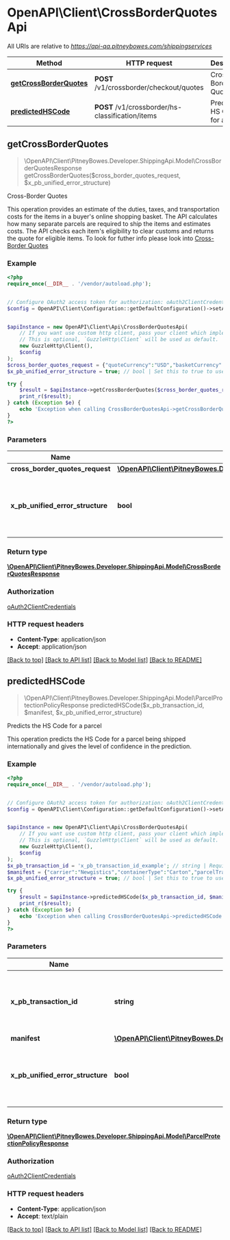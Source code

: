 # OpenAPI\Client\CrossBorderQuotesApi

All URIs are relative to *https://api-qa.pitneybowes.com/shippingservices*

Method | HTTP request | Description
------------- | ------------- | -------------
[**getCrossBorderQuotes**](CrossBorderQuotesApi.md#getCrossBorderQuotes) | **POST** /v1/crossborder/checkout/quotes | Cross-Border Quotes
[**predictedHSCode**](CrossBorderQuotesApi.md#predictedHSCode) | **POST** /v1/crossborder/hs-classification/items | Predicts the HS Code for a parcel



## getCrossBorderQuotes

> \OpenAPI\Client\PitneyBowes.Developer.ShippingApi.Model\CrossBorderQuotesResponse getCrossBorderQuotes($cross_border_quotes_request, $x_pb_unified_error_structure)

Cross-Border Quotes

This operation provides an estimate of the duties, taxes, and transportation costs for the items in a buyer's online shopping basket. The API calculates how many separate parcels are required to ship the items and estimates costs. The API checks each item's eligibility to clear customs and returns the quote for eligible items. To look for futher info please look into [Cross-Border Quotes](https://shipping.pitneybowes.com/api/post-quotes.html#)

### Example

```php
<?php
require_once(__DIR__ . '/vendor/autoload.php');


// Configure OAuth2 access token for authorization: oAuth2ClientCredentials
$config = OpenAPI\Client\Configuration::getDefaultConfiguration()->setAccessToken('YOUR_ACCESS_TOKEN');


$apiInstance = new OpenAPI\Client\Api\CrossBorderQuotesApi(
    // If you want use custom http client, pass your client which implements `GuzzleHttp\ClientInterface`.
    // This is optional, `GuzzleHttp\Client` will be used as default.
    new GuzzleHttp\Client(),
    $config
);
$cross_border_quotes_request = {"quoteCurrency":"USD","basketCurrency":"USD","fromAddress":{"name":"John Smith","residential":false,"company":"Supplies","addressLines":["545 Market St"],"cityTown":"San Francisco","stateProvince":"CA","postalCode":"94105","countryCode":"US","email":"john@example.com","phone":"415-555-0000"},"toAddress":{"name":"Jan Jones","residential":true,"addressLines":["2168 King St N"],"cityTown":"Waterloo","stateProvince":"ON","postalCode":"N2J 4G8","countryCode":"CA","email":"jan@example.com","phone":"519-555-0000"},"basketItems":[{"brand":"","categories":[{"categoryCode":"UNKNOWN","descriptions":[{"locale":"en","name":"Dress","parentsNames":["Clothing","Women"]}],"parentCategoryCode":"6543","url":"www.example.com"}],"description":"Red Embroidered","eccn":"EAR99","hazmats":["hazmat","ormd"],"hSTariffCode":"4203100001","hSTariffCodeCountry":"AU","identifiers":[{"number":"123456","source":"isbn"}],"imageUrls":["www.example.com"],"itemDimension":{"length":11,"height":8.5,"width":5,"unitOfMeasurement":"IN"},"itemId":"G_123456","manufacturer":"","originCountryCode":"CN","pricing":{"price":20,"codPrice":[{"price":20,"cod":"CA","includesDuty":false,"includesTaxes":false}],"dutiableValue":20},"quantity":2,"unitPrice":19.99,"unitWeight":{"weight":5,"unitOfMeasurement":"lb"},"url":"http://www.example.com/products/160921_030"}],"rates":[{"carrier":"PBI","serviceId":"PBXPS"}],"shipmentOptions":[{"name":"SHIPPER_ID","value":"9024324564"},{"name":"CLIENT_ID","value":"789123"},{"name":"CARRIER_FACILITY_ID","value":"US_ELOVATIONS_KY"}]}; // \OpenAPI\Client\PitneyBowes.Developer.ShippingApi.Model\CrossBorderQuotesRequest | 
$x_pb_unified_error_structure = true; // bool | Set this to true to use the standard [error object](https://shipping.pitneybowes.com/reference/error-object.html#standard-error-object) if an error occurs.

try {
    $result = $apiInstance->getCrossBorderQuotes($cross_border_quotes_request, $x_pb_unified_error_structure);
    print_r($result);
} catch (Exception $e) {
    echo 'Exception when calling CrossBorderQuotesApi->getCrossBorderQuotes: ', $e->getMessage(), PHP_EOL;
}
?>
```

### Parameters


Name | Type | Description  | Notes
------------- | ------------- | ------------- | -------------
 **cross_border_quotes_request** | [**\OpenAPI\Client\PitneyBowes.Developer.ShippingApi.Model\CrossBorderQuotesRequest**](../Model/CrossBorderQuotesRequest.md)|  |
 **x_pb_unified_error_structure** | **bool**| Set this to true to use the standard [error object](https://shipping.pitneybowes.com/reference/error-object.html#standard-error-object) if an error occurs. | [optional] [default to true]

### Return type

[**\OpenAPI\Client\PitneyBowes.Developer.ShippingApi.Model\CrossBorderQuotesResponse**](../Model/CrossBorderQuotesResponse.md)

### Authorization

[oAuth2ClientCredentials](../../README.md#oAuth2ClientCredentials)

### HTTP request headers

- **Content-Type**: application/json
- **Accept**: application/json

[[Back to top]](#) [[Back to API list]](../../README.md#documentation-for-api-endpoints)
[[Back to Model list]](../../README.md#documentation-for-models)
[[Back to README]](../../README.md)


## predictedHSCode

> \OpenAPI\Client\PitneyBowes.Developer.ShippingApi.Model\ParcelProtectionPolicyResponse predictedHSCode($x_pb_transaction_id, $manifest, $x_pb_unified_error_structure)

Predicts the HS Code for a parcel

This operation predicts the HS Code for a parcel being shipped internationally and gives the level of confidence in the prediction.

### Example

```php
<?php
require_once(__DIR__ . '/vendor/autoload.php');


// Configure OAuth2 access token for authorization: oAuth2ClientCredentials
$config = OpenAPI\Client\Configuration::getDefaultConfiguration()->setAccessToken('YOUR_ACCESS_TOKEN');


$apiInstance = new OpenAPI\Client\Api\CrossBorderQuotesApi(
    // If you want use custom http client, pass your client which implements `GuzzleHttp\ClientInterface`.
    // This is optional, `GuzzleHttp\Client` will be used as default.
    new GuzzleHttp\Client(),
    $config
);
$x_pb_transaction_id = 'x_pb_transaction_id_example'; // string | Required. A unique identifier for the transaction, up to 25 characters.
$manifest = {"carrier":"Newgistics","containerType":"Carton","parcelTrackingNumbers":["9205500000000000000000","9206600000000000000000"],"documents":[{"resolution":"DPI_203","size":"DOC_4X4","fileFormat":"PDF"}],"parameters":[{"name":"CLIENT_CONTAINER_ID","value":"AB12345678"},{"name":"SHIPMENT_REFERENCE_NUMBER","value":"CD12345678"},{"name":"CLIENT_FACILITY_ID","value":"7777"},{"name":"CARRIER_GATEWAY_FACILITY_ID","value":"1234"},{"name":"CARRIER_FACILITY_ID","value":"4321"},{"name":"PRINT_CUSTOM_MESSAGE_1","value":"Container: AB12345678, Shipment: CD12345678"},{"name":"current_container","value":"1"},{"name":"total_container_count","value":"2"},{"name":"client_Id","value":"NGST"}]}; // \OpenAPI\Client\PitneyBowes.Developer.ShippingApi.Model\Manifest | manifest
$x_pb_unified_error_structure = true; // bool | Set this to true to use the standard [error object](https://shipping.pitneybowes.com/reference/error-object.html#standard-error-object) if an error occurs.

try {
    $result = $apiInstance->predictedHSCode($x_pb_transaction_id, $manifest, $x_pb_unified_error_structure);
    print_r($result);
} catch (Exception $e) {
    echo 'Exception when calling CrossBorderQuotesApi->predictedHSCode: ', $e->getMessage(), PHP_EOL;
}
?>
```

### Parameters


Name | Type | Description  | Notes
------------- | ------------- | ------------- | -------------
 **x_pb_transaction_id** | **string**| Required. A unique identifier for the transaction, up to 25 characters. |
 **manifest** | [**\OpenAPI\Client\PitneyBowes.Developer.ShippingApi.Model\Manifest**](../Model/Manifest.md)| manifest |
 **x_pb_unified_error_structure** | **bool**| Set this to true to use the standard [error object](https://shipping.pitneybowes.com/reference/error-object.html#standard-error-object) if an error occurs. | [optional] [default to true]

### Return type

[**\OpenAPI\Client\PitneyBowes.Developer.ShippingApi.Model\ParcelProtectionPolicyResponse**](../Model/ParcelProtectionPolicyResponse.md)

### Authorization

[oAuth2ClientCredentials](../../README.md#oAuth2ClientCredentials)

### HTTP request headers

- **Content-Type**: application/json
- **Accept**: text/plain

[[Back to top]](#) [[Back to API list]](../../README.md#documentation-for-api-endpoints)
[[Back to Model list]](../../README.md#documentation-for-models)
[[Back to README]](../../README.md)

